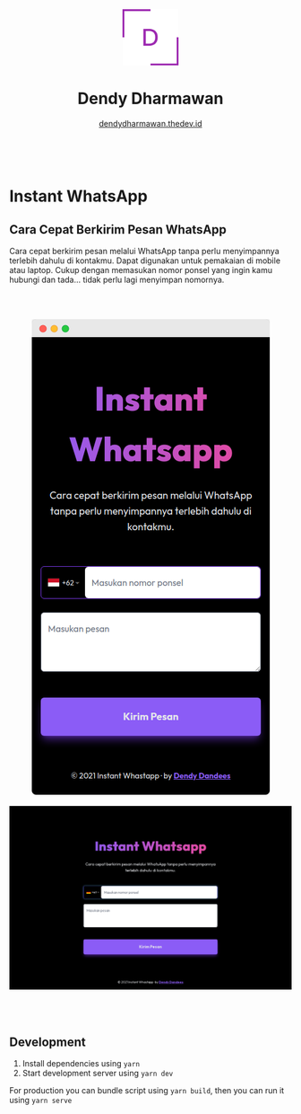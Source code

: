 <div align="center">
  <img alt="Logo" src="./readme-image/dendy logo.png" width="100" />
</div>
<h1 align="center">
  Dendy Dharmawan
</h1>
<p align="center">
  <a href="https://dendydharmawan.thedev.id/" target="_blank">dendydharmawan.thedev.id</a>
</p>

</br>
</br>
</br>

# Instant WhatsApp

## Cara Cepat Berkirim Pesan WhatsApp

Cara cepat berkirim pesan melalui WhatsApp tanpa perlu menyimpannya terlebih dahulu di kontakmu. Dapat digunakan untuk pemakaian di mobile atau laptop. Cukup dengan memasukan nomor ponsel yang ingin kamu hubungi dan tada... tidak perlu lagi menyimpan nomornya.

</br>
</br>
<p align="center">
  <img src="./readme-image/instant-whatsapp.vercel.app_.png" alt="Instant WhatsApp - Cara cepat berkirim pesan WhatsApp">

  </br>
  </br>

  <img src="./readme-image/Instant-Whatsapp.png" alt="Instant WhatsApp - Cara cepat berkirim pesan WhatsApp">
</p>
</br>
</br>

## Development

1. Install dependencies using `yarn`
2. Start development server using `yarn dev`

For production you can bundle script using `yarn build`, then you can run it using `yarn serve`

